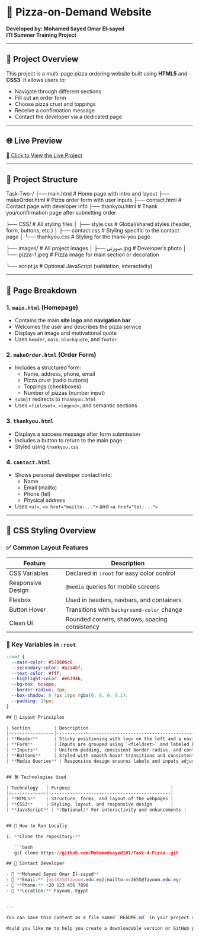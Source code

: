 # 🍕 Pizza-on-Demand Website

**Developed by: Mohamed Sayed Omar El-sayed**  
**ITI Summer Training Project**

---

## 📘 Project Overview

This project is a multi-page pizza ordering website built using **HTML5** and **CSS3**. It allows users to:

- Navigate through different sections
- Fill out an order form
- Choose pizza crust and toppings
- Receive a confirmation message
- Contact the developer via a dedicated page

---

## 🌐 Live Preview

[🔗 Click to View the Live Project](https://mohamedsayed101.github.io/Task-4-Pizza-/)

---

## 📁 Project Structure

Task-Two-/
├── main.html             # Home page with intro and layout
├── makeOrder.html        # Pizza order form with user inputs
├── contact.html          # Contact page with developer info
├── thankyou.html         # Thank you/confirmation page after submitting order

├── CSS/                  # All styling files
│   ├── style.css         # Global/shared styles (header, form, buttons, etc.)
│   ├── contact.css       # Styling specific to the contact page
│   └── thankyou.css      # Styling for the thank-you page

├── images/               # All project images
│   ├── صورتى.jpg         # Developer’s photo
│   └── pizza-1.jpeg      # Pizza image for main section or decoration

└── script.js             # Optional JavaScript (validation, interactivity)


---

## 🧩 Page Breakdown

### 1. `main.html` (Homepage)

- Contains the main **site logo** and **navigation bar**
- Welcomes the user and describes the pizza service
- Displays an image and motivational quote
- Uses `header`, `main`, `blockquote`, and `footer`

### 2. `makeOrder.html` (Order Form)

- Includes a structured form:
  - Name, address, phone, email
  - Pizza crust (radio buttons)
  - Toppings (checkboxes)
  - Number of pizzas (number input)
- `submit` redirects to `thankyou.html`
- Uses `<fieldset>`, `<legend>`, and semantic sections

### 3. `thankyou.html`

- Displays a success message after form submission
- Includes a button to return to the main page
- Styled using `thankyou.css`

### 4. `contact.html`

- Shows personal developer contact info:
  - Name
  - Email (mailto)
  - Phone (tel)
  - Physical address
- Uses `<ul>`, `<a href="mailto:...">` and `<a href="tel:...">`

---

## 🎨 CSS Styling Overview

### ✅ Common Layout Features

| Feature             | Description                                   |
|---------------------|-----------------------------------------------|
| CSS Variables       | Declared in `:root` for easy color control    |
| Responsive Design   | `@media` queries for mobile screens           |
| Flexbox             | Used in headers, navbars, and containers      |
| Button Hover        | Transitions with `background-color` change   |
| Clean UI            | Rounded corners, shadows, spacing consistency |

### 🔑 Key Variables in `:root`

```css
:root {
  --main-color: #570606c6;
  --secondary-color: #a2a4bf;
  --text-color: #fff;
  --highlight-color: #e63946;
  --bg-box: bisque;
  --border-radius: 8px;
  --box-shadow: 0 4px 10px rgba(0, 0, 0, 0.1);
  --padding: 15px;
}

## 🧠 Layout Principles

| Section         | Description                                                                                   |
|-----------------|-----------------------------------------------------------------------------------------------|
| **Header**      | Sticky positioning with logo on the left and a navigation bar centered or aligned to the right. |
| **Form**        | Inputs are grouped using `<fieldset>` and labeled by `<legend>` for accessibility and clarity. |
| **Inputs**      | Uniform padding, consistent border-radius, and controlled width ensure a clean and readable layout. |
| **Buttons**     | Styled with smooth hover transitions and consistent padding, using CSS variables.              |
| **Media Queries** | Responsive design ensures labels and inputs adjust to stack vertically on smaller screens.    |


## 🛠 Technologies Used

| Technology   | Purpose                                      |
|--------------|----------------------------------------------|
| **HTML5**    | Structure, forms, and layout of the webpages |
| **CSS3**     | Styling, layout, and responsive design       |
| **JavaScript** | *(Optional)* For interactivity and enhancements |


## 🚀 How to Run Locally

1. **Clone the repository:**

   ```bash
   git clone https://github.com/Mohamedsayed101/Task-4-Pizza-.git

## 💬 Contact Developer

- 👤 **Mohamed Sayed Omar El-sayed**  
- 📧 **Email:** [ms3655@fayoum.edu.eg](mailto:ms3655@fayoum.edu.eg)  
- 📱 **Phone:** +20 123 456 7890  
- 📍 **Location:** Fayoum, Egypt


---

You can save this content as a file named `README.md` in your project root.

Would you like me to help you create a downloadable version or GitHub push-ready structure too?
  
